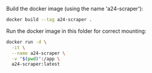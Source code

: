 Build the docker image (using the name 'a24-scraper'):
```bash
docker build --tag a24-scraper .
```

Run the docker image in this folder for correct mounting:
```bash
docker run -d \
  -it \
  --name a24-scraper \
  -v "$(pwd)":/app \
  a24-scraper:latest
```
